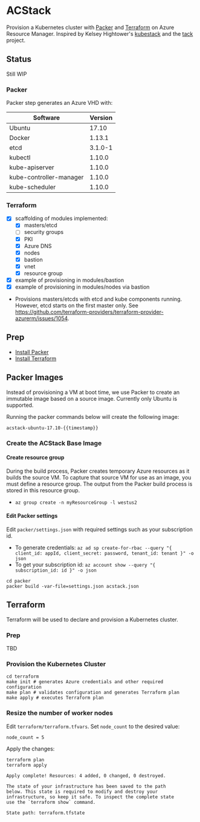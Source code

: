 # ACStack

Provision a Kubernetes cluster with [Packer](https://packer.io) and [Terraform](https://www.terraform.io) on Azure Resource Manager. Inspired by Kelsey Hightower's [kubestack](https://github.com/kelseyhightower/kubestack) and the [tack](https://github.com/kz8s/tack) project.

## Status

Still WIP
### Packer
Packer step generates an Azure VHD with:

|Software   	|Version   	|
|---	|---	|
|Ubuntu   	|17.10   	|
|Docker   	|1.13.1   	|
|etcd   	|3.1.0-1   	|
|kubectl	| 1.10.0		|
|kube-apiserver	| 1.10.0		|
|kube-controller-manager	| 1.10.0		|
|kube-scheduler	| 1.10.0		|

### Terraform
- [x] scaffolding of modules implemented:
	- [x] masters/etcd
	- [ ] security groups
	- [x] PKI
	- [x] Azure DNS
	- [x] nodes
	- [x] bastion
	- [x] vnet
	- [x] resource group
- [x] example of provisioning in modules/bastion
- [x] example of provisioning in modules/nodes via bastion

* Provisions masters/etcds with etcd and kube components running. However, etcd starts on the first master only. See https://github.com/terraform-providers/terraform-provider-azurerm/issues/1054.

## Prep

- [Install Packer](https://packer.io/docs/installation.html)
- [Install Terraform](https://www.terraform.io/intro/getting-started/install.html)

## Packer Images

Instead of provisioning a VM at boot time, we use Packer to create an immutable image based on a source image. Currently only Ubuntu is supported.

Running the packer commands below will create the following image:

```
acstack-ubuntu-17.10-{{timestamp}}
```

### Create the ACStack Base Image
#### Create resource group
During the build process, Packer creates temporary Azure resources as it builds the source VM. To capture that source VM for use as an image, you must define a resource group. The output from the Packer build process is stored in this resource group.

- `az group create -n myResourceGroup -l westus2`

#### Edit Packer settings
Edit `packer/settings.json` with required settings such as your subscription id.
- To generate credentials: `az ad sp create-for-rbac --query "{ client_id: appId, client_secret: password, tenant_id: tenant }" -o json`
- To get your subscription id: `az account show --query "{ subscription_id: id }" -o json`

```
cd packer
packer build -var-file=settings.json acstack.json
```

## Terraform

Terraform will be used to declare and provision a Kubernetes cluster.

### Prep

TBD


### Provision the Kubernetes Cluster

```
cd terraform
make init # generates Azure credentials and other required configuration
make plan # validates configuration and generates Terraform plan
make apply # executes Terraform plan
```


### Resize the number of worker nodes

Edit `terraform/terraform.tfvars`. Set `node_count` to the desired value:

```
node_count = 5
```

Apply the changes:

```
terraform plan
terraform apply
```

```
Apply complete! Resources: 4 added, 0 changed, 0 destroyed.

The state of your infrastructure has been saved to the path
below. This state is required to modify and destroy your
infrastructure, so keep it safe. To inspect the complete state
use the `terraform show` command.

State path: terraform.tfstate

```
